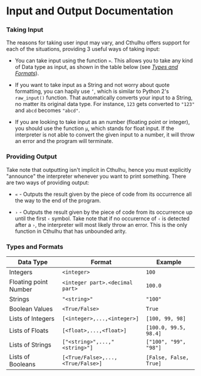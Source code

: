 # Input and Output Documentation

### Taking Input
  
The reasons for taking user input may vary, and Cthulhu offers support for each of the situations, providing 3 useful ways of taking input:
 
- You can take input using the function `»`. This allows you to take any kind of Data type as input, as shown in the table below (see *[Types and Formats](https://github.com/Mr-Xcoder/Cthulhu/blob/Readme.md-edits/Input-Output-Documetation.md#types-and-formats)*).

- If you want to take input as a String and not worry about quote formatting, you can hapily use `‘`, which is similar to Python 2's `raw_input()` function. That automatically converts your input to a String, no matter its original data type. For instance, `123` gets converted to `"123"` and `abcd` becomes `"abcd"`.

- If you are looking to take input as an number (floating point or integer), you should use the function `µ`, which stands for float input. If the interpreter is not able to convert the given input to a number, it will throw an error and the program will terminate.

### Providing Output

Take note that outputting isn't implicit in Cthulhu, hence you must explicitly "announce" the interpreter whenever you want to print something. There are two ways of providing output:

- `«` - Outputs the result given by the piece of code from its occurrence all the way to the end of the program. 

- `›` - Outputs the result given by the piece of code from its occurrence up until the first `‹` symbol. Take note that if no occurernce of `‹` is detected after a `›`, the interpreter will most likely throw an error. This is the only function in Cthulhu that has unbounded arity.

### Types and Formats

Data Type |  Format  |  Example
 ---------|----------|-----------
Integers|`<integer>`|`100`
Floating point Number|`<integer part>.<decimal part>`|`100.0`
Strings|`"<string>"`|`"100"`
Boolean Values|`<True/False>`|`True`
Lists of Integers|`[<integer>,...,<integer>]`|`[100, 99, 98]`
Lists of Floats|`[<float>,...,<float>]`|`[100.0, 99.5, 98.4]`
Lists of Strings|`["<string>",...,"<string>"]`|`["100", "99", "98"]`
Lists of Booleans|`[<True/False>,...,<True/False>]`|`[False, False, True]`
